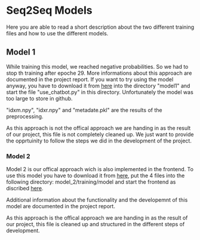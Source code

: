 # Seq2Seq Models
Here you are able to read a short description about the two different training files and how to use the different models.

## Model 1
While training this model, we reached negative probabilities. So we had to stop th training after epoche 29. More informations about this approach are documented in the project report.
If you want to try using the model anyway, you have to download it from [here](https://drive.google.com/file/d/1-Wye2qLMIkrWpGFL0dcdSIaJVQuqD5T2/view?usp=sharing) into the directory "model1" and start the file "use_chatbot.py" in this directory. Unfortunately the model was too large to store in github.

"idxm.npy", "idxr.npy" and "metadate.pkl" are the results of the preprocessing.

As this approach is not the offical approach we are handing in as the result of our project, this file is not completely cleaned up. We just want to provide the opprtuinity to follow the steps we did in the development of the project.

### Model 2
Model 2 is our offical approach wich is also implemented in the frontend. To use this model you have to download it from [here](https://drive.google.com/drive/folders/1qkqUJqsTw3lYPvoIKi1xJLhdjgPWzu9b?usp=sharing), put the 4 files into the following directory: model_2/training/model and start the frontend as discribed [here](https://github.com/SimonScapan/AuntElisa).

Additional information about the functionality and the developemnt of this model are documented in the project report.

As this approach is the offical approach we are handing in as the result of our project, this file is cleaned up and structured in the different steps of development.


